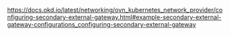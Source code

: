 https://docs.okd.io/latest/networking/ovn_kubernetes_network_provider/configuring-secondary-external-gateway.html#example-secondary-external-gateway-configurations_configuring-secondary-external-gateway
